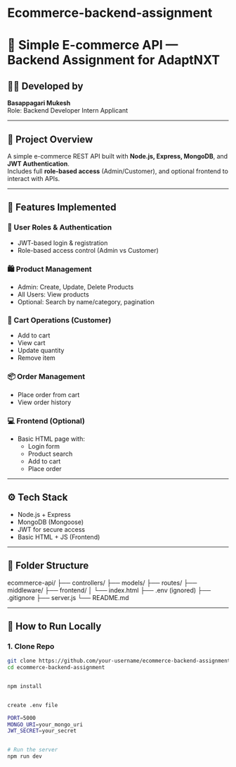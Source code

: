 # Ecommerce-backend-assignment

# 🛒 Simple E-commerce API — Backend Assignment for AdaptNXT

## 👨‍💻 Developed by
**Basappagari Mukesh**  
Role: Backend Developer Intern Applicant

---

## 📌 Project Overview

A simple e-commerce REST API built with **Node.js, Express, MongoDB**, and **JWT Authentication**.  
Includes full **role-based access** (Admin/Customer), and optional frontend to interact with APIs.

---

## 🚀 Features Implemented

### 🔐 User Roles & Authentication
- JWT-based login & registration
- Role-based access control (Admin vs Customer)

### 🛍️ Product Management
- Admin: Create, Update, Delete Products
- All Users: View products
- Optional: Search by name/category, pagination

### 🛒 Cart Operations (Customer)
- Add to cart
- View cart
- Update quantity
- Remove item

### 📦 Order Management
- Place order from cart
- View order history

### 💻 Frontend (Optional)
- Basic HTML page with:
  - Login form
  - Product search
  - Add to cart
  - Place order

---

## ⚙️ Tech Stack

- Node.js + Express
- MongoDB (Mongoose)
- JWT for secure access
- Basic HTML + JS (Frontend)

---

## 📁 Folder Structure



  ecommerce-api/
  ├── controllers/
  ├── models/
  ├── routes/
  ├── middleware/
  ├── frontend/
  │ └── index.html
  ├── .env (ignored)
  ├── .gitignore
  ├── server.js
  └── README.md


---

## 🧪 How to Run Locally

### 1. Clone Repo

```bash
git clone https://github.com/your-username/ecommerce-backend-assignment.git
cd ecommerce-backend-assignment


npm install


create .env file

PORT=5000
MONGO_URI=your_mongo_uri
JWT_SECRET=your_secret


# Run the server
npm run dev



